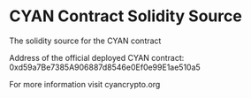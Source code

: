 # CYAN Contract Solidity Source
The solidity source for the CYAN contract

Address of the official deployed CYAN contract:
0xd59a7Be7385A906887d8546e0Ef0e99E1ae510a5

For more information visit cyancrypto.org
